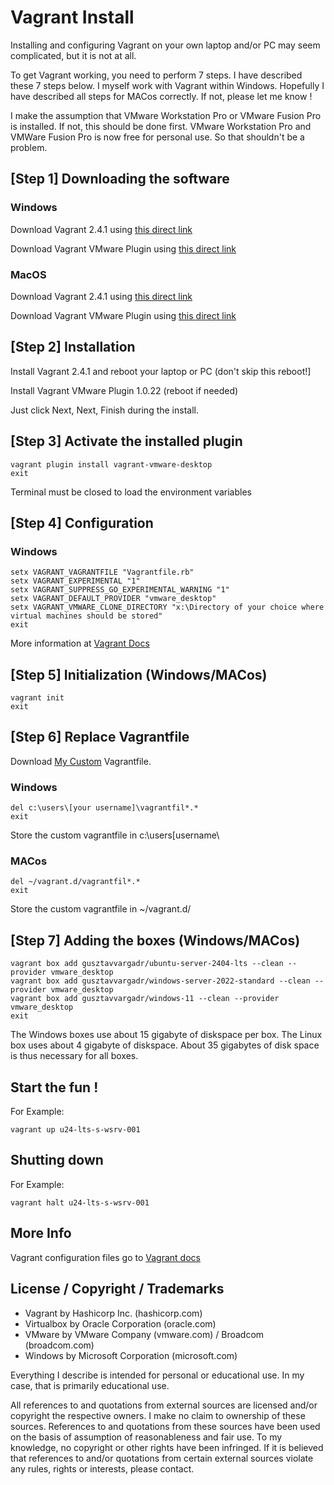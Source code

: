 # Vagrant Install

Installing and configuring Vagrant on your own laptop and/or PC may seem complicated, but it is not at all. 

To get Vagrant working, you need to perform 7 steps. I have described these 7 steps below. 
I myself work with Vagrant within Windows. Hopefully I have described all steps for MACos correctly. If not, please let me know ! 

I make the assumption that VMware Workstation Pro or VMware Fusion Pro is installed. If not, this should be done first. 
VMware Workstation Pro and VMWare Fusion Pro is now free for personal use. So that shouldn't be a problem. 

## [Step 1] Downloading the software

### Windows 

Download Vagrant 2.4.1 using [this direct link](https://releases.hashicorp.com/vagrant/2.4.1/vagrant_2.4.1_windows_amd64.msi)

Download Vagrant VMware Plugin using [this direct link](https://releases.hashicorp.com/vagrant-vmware-utility/1.0.23/vagrant-vmware-utility_1.0.23_windows_amd64.msi)


### MacOS

Download Vagrant 2.4.1 using [this direct link](https://releases.hashicorp.com/vagrant/2.4.1/vagrant_2.4.1_darwin_amd64.dmg)

Download Vagrant VMware Plugin using [this direct link](https://releases.hashicorp.com/vagrant-vmware-utility/1.0.23/vagrant-vmware-utility_1.0.23_darwin_amd64.dmg)

## [Step 2] Installation

Install Vagrant 2.4.1 and reboot your laptop or PC (don't skip this reboot!] 

Install Vagrant VMware Plugin 1.0.22 (reboot if needed) 

Just click Next, Next, Finish during the install. 

## [Step 3] Activate the installed plugin

```shell
vagrant plugin install vagrant-vmware-desktop
exit
```
Terminal must be closed to load the environment variables

## [Step 4] Configuration

### Windows 
```shell
setx VAGRANT_VAGRANTFILE "Vagrantfile.rb"
setx VAGRANT_EXPERIMENTAL "1"
setx VAGRANT_SUPPRESS_GO_EXPERIMENTAL_WARNING "1"
setx VAGRANT_DEFAULT_PROVIDER "vmware_desktop"
setx VAGRANT_VMWARE_CLONE_DIRECTORY "x:\Directory of your choice where virtual machines should be stored"
exit
```

More information at [Vagrant Docs](https://developer.hashicorp.com/vagrant/docs/other/environmental-variables)

## [Step 5] Initialization (Windows/MACos)

```shell
vagrant init
exit
```

## [Step 6] Replace Vagrantfile

Download [My Custom](https://github.com/jatutert/Vagrant/blob/main/Vagrantfile/VirtualBox-WorkstatPRO/Latest/Vagrantfile-latest.rb) Vagrantfile.

### Windows 

```shell
del c:\users\[your username]\vagrantfil*.*
exit
```
Store the custom vagrantfile in c:\users\[username\

### MACos

```shell
del ~/vagrant.d/vagrantfil*.*
exit
```
Store the custom vagrantfile in ~/vagrant.d/

## [Step 7] Adding the boxes (Windows/MACos)

```shell
vagrant box add gusztavvargadr/ubuntu-server-2404-lts --clean --provider vmware_desktop
vagrant box add gusztavvargadr/windows-server-2022-standard --clean --provider vmware_desktop
vagrant box add gusztavvargadr/windows-11 --clean --provider vmware_desktop
exit
```
The Windows boxes use about 15 gigabyte of diskspace per box. 
The Linux box uses about 4 gigabyte of diskspace.
About 35 gigabytes of disk space is thus necessary for all boxes.

## Start the fun !

For Example: 

```shell
vagrant up u24-lts-s-wsrv-001
```

## Shutting down

For Example: 

```shell
vagrant halt u24-lts-s-wsrv-001
```

## More Info

Vagrant configuration files go to [Vagrant docs](https://developer.hashicorp.com/vagrant/docs)

## License / Copyright / Trademarks 
- Vagrant by Hashicorp Inc. (hashicorp.com) 
- Virtualbox by Oracle Corporation (oracle.com) 
- VMware by VMware Company (vmware.com) / Broadcom (broadcom.com) 
- Windows by Microsoft Corporation (microsoft.com)

Everything I describe is intended for personal or educational use. In my case, that is primarily educational use. 

All references to and quotations from external sources are licensed and/or copyright the respective owners. 
I make no claim to ownership of these sources. 
References to and quotations from these sources have been used on the basis of assumption of reasonableness and fair use. 
To my knowledge, no copyright or other rights have been infringed. 
If it is believed that references to and/or quotations from certain external sources violate any rules, rights or interests, please contact.
